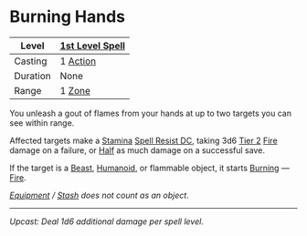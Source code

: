 # Burning Hands

| Level    | [1st Level Spell](1st%20Level%20Spells.md)                            |
| -------- | --------------------------------------------------------------------- |
| Casting  | 1 [Action](../../../../Game%20Procedures/Core%20Procedures/Action.md) |
| Duration | None                                                                  |
| Range    | 1 [Zone](../../../../Game%20Procedures/Core%20Procedures/Zone.md)     |

You unleash a gout of flames from your hands at up to two targets you can see within range.

Affected targets make a [Stamina](../../../../Player%20Characters/Attributes/Stamina.md) [Spell Resist DC](../../../Spellcasting/Spell%20Resist%20DC.md), taking 3d6 [Tier 2](../../../../Game%20Procedures/Combat/Damage/Damage%20Tiers/Tier%202.md) [Fire](../../../../Game%20Procedures/Combat/Damage/Damage%20Types/Fire.md) damage on a failure, or [Half](../../../../Game%20Procedures/Core%20Procedures/Half.md) as much damage on a successful save.

If the target is a [Beast](../../../../Resources%20for%20GMs/Creature%20Types/Beast.md), [Humanoid](../../../../Resources%20for%20GMs/Creature%20Types/Humanoid.md), or flammable object, it starts [Burning](../../../../Game%20Procedures/Conditions/Burning.md) — [Fire](../../../../Game%20Procedures/Combat/Damage/Damage%20Types/Fire.md).

*[Equipment](../../../../Player%20Characters/Inventory/Equipment.md) / [Stash](../../../../Player%20Characters/Inventory/Stash.md) does not count as an object*.

---
*Upcast: Deal 1d6 additional damage per spell level.*
